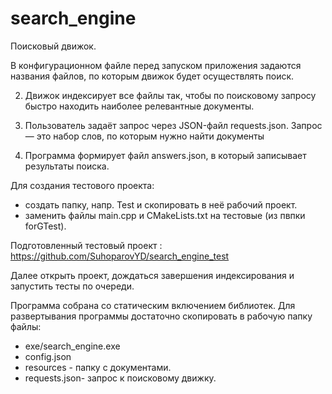 # search_engine

Поисковый движок.

  В конфигурационном файле перед запуском приложения задаются названия
файлов, по которым движок будет осуществлять поиск.

2. Движок индексирует все файлы так, чтобы по поисковому запросу быстро находить наиболее
релевантные документы.

3. Пользователь задаёт запрос через JSON-файл requests.json. Запрос — это
набор слов, по которым нужно найти документы

4. Программа формирует файл answers.json, в который записывает
результаты поиска.



Для создания тестового проекта:
-  создать папку, напр. Test и скопировать в неё рабочий проект.
- заменить файлы main.cpp и CMakeLists.txt на тестовые (из пвпки forGTest).

Подготовленный тестовый проект : https://github.com/SuhoparovYD/search_engine_test

Далее открыть проект, дождаться завершения индексирования и запустить тесты по очереди.


Программа собрана со статическим включением  библиотек. Для развертывания программы достаточно 
скопировать в рабочую папку файлы:
- exe/search_engine.exe 
- config.json
- resources -  папку с документами.  
- requests.json- запрос к поисковому движку.
